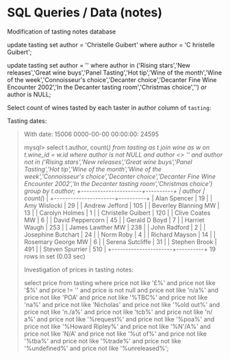 # SQL Queries / Data (notes)

Modification of tasting notes database

update tasting set author = 'Christelle Guibert' where author = 'C hristelle Guibert';

update tasting set author = '' where author in ('Rising stars','New releases','Great wine buys','Panel Tasting','Hot tip','Wine of the month','Wine of the week','Connoisseur\'s choice','Decanter choice','Decanter Fine Wine Encounter 2002','In the Decanter tasting room','Christmas choice','') or author is NULL;

Select count of wines tasted by each taster in author column of `tasting`:

Tasting dates:
>
>  With date: 15006
>  0000-00-00 00:00:00: 24595
>
>mysql> select t.author, count(*) from tasting as t join wine as w on t.wine_id = w.id where author is not NULL and author <> '' and author not in ('Rising stars','New releases','Great wine buys','Panel Tasting','Hot tip','Wine of the month','Wine of the week','Connoisseur\'s choice','Decanter choice','Decanter Fine Wine Encounter 2002','In the Decanter tasting room','Christmas choice') group by t.author;
>+----------------------+----------+
>| author               | count(*) |
>+----------------------+----------+
>| Alan Spencer         |       19 |
>| Amy Wislocki         |       29 |
>| Andrew Jefford       |      105 |
>| Beverley Blanning MW |       13 |
>| Carolyn Holmes       |        1 |
>| Christelle Guibert   |      120 |
>| Clive Coates MW      |        6 |
>| David Peppercorn     |       45 |
>| Gerald D Boyd        |        7 |
>| Harriet Waugh        |      253 |
>| James Lawther MW     |      238 |
>| John Radford         |        2 |
>| Josephine Butchart   |       24 |
>| Norm Roby            |        4 |
>| Richard Mayson       |       14 |
>| Rosemary George MW   |        6 |
>| Serena Sutcliffe     |       31 |
>| Stephen Brook        |      491 |
>| Steven Spurrier      |      510 |
>+----------------------+----------+
>19 rows in set (0.03 sec)
>
>Investigation of prices in tasting notes:
>
>select price from tasting where price not like '£%' and price not like '$%' and price != '' and price is not null and price not like 'n/a%' and price not like 'POA' and price not like '%TBC%' and price not like 'na%' and price not like 'Nicholas' and price not like '%old out%' and price not like 'n./a%' and price not like 'tcb%' and price not like 'n/ a%' and price not like '%request%' and price not like '%poa%' and price not like '%Howard Ripley%' and price not like '%N\'/A%' and price not like 'N/A' and price not like '%ut of%' and price not like '%tba%' and price not like '%trade%' and price not like '%undefined%' and price not like '%unreleased%';
>
